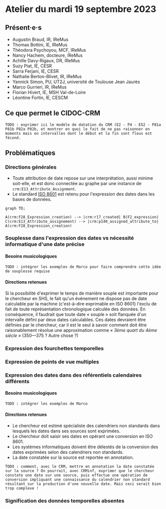 # Atelier du mardi 19 septembre 2023

## Présent·e·s

- Augustin Braud, IR, IReMus
- Thomas Bottini, IE, IReMus
- Théodora Psychoyou, MCF, IReMus
- Nancy Hachem, docteure, IReMus
- Achille Davy-Rigaux, DR, IReMus
- Suzy Piat, IE, CESR
- Sarra Ferjani, IE, CESR
- Nathalie Berton-Blivet, IR, IReMus
- Yannick Simon, PU, UT2J, université de Toulouse Jean Jaurès
- Marco Gurrieri, IR, IReMus
- Florian Hivert, IE, MSH Val-de-Loire
- Léontine Fortin, IE, CESCM

## Ce que permet le CIDOC-CRM

```
TODO : exprimer ici le modèle de datation du CRM (E2 - P4 - E52 - P81a P81b P82a P82b, et montrer en quoi le fait de ne pas raisonner en moments mais en intervalles dont le début et la fin sont flous est fécond.
```

## Problématiques

### Directions générales

- Toute attribution de date repose sur une interprétation, aussi minime soit-elle, et est donc connectée au graphe par une instance de `crm:E13_Attribute_Assignment`.
- Le standard [ISO 8601](https://fr.wikipedia.org/wiki/ISO_8601) est retenu pour l'expression des dates dans les bases de données.

```mermaid
graph TD;

A(crm:F28_Expression_creation) --> |crm:r17_created| B(F2_expression)
C(crm:E13_Attribute_assignement) --> |crm:p140_assigned_attribute_to| A(crm:F28_Expression_creation)
```

### Souplesse dans l'expression des dates vs nécessité informatique d'une date précise

#### Besoins musicologiques

```
TODO : intégrer les exemples de Marco pour faire comprendre cette idée de souplesse requise
```

#### Directions retenues

Si la possibilité d'exprimer le temps de manière souple est importante pour le chercheur en SHS, le fait qu'un événement ne dispose pas de date calculable par la machine (c'est-à-dire exprimable en ISO 8601) l'exclu de fait de toute représentation chronologique calculée des données.
En conséquence, il faudrait que toute date « souple » soit flanquée d'un intervalle défini par deux dates calculables.
Ces dates devraient être définies par le chercheur, car il est le seul à savoir comment doit être raisonablement résolue une approximation comme *« 3ème quart du 4ème siècle »* (350—375 ? Autre chose ?)

### Expression des fourchettes temporelles

### Expression de points de vue multiples

### Expression des dates dans des référentiels calendaires différents

#### Besoins musicologiques

```
TODO : intégrer les exemples de Marco
```

#### Directions retenues

- Le chercheur est estimé spécialiste des calendriers non standards dans lesquels les dates dans ses sources sont exprimées.
- Le chercheur doit saisir ses dates en opérant une conversion en ISO 8601.
- Les systèmes informatiques doivent être délestés de la conversion des dates exprimées selon des calendriers non standards.
- La date constatée sur la source est reportée en annotation.

```
TODO : comment, avec le CRM, mettre en annotation la date constatée sur la source ? On pourrait, avec CRMinf, exprimer que le chercheur constate une date sur une source, puis effectue une opération de conversion impliquant une connaissance du calendrier non standard résultant sur la production d'une nouvelle date. Mais ceci serait bien trop complexe !
```

### Signification des données temporelles absentes
